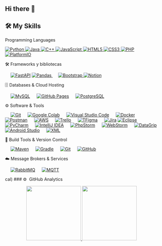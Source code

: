 ## Hi there 👋

## 🛠️ My Skills

Programming Languages
<p align="left">
<a href="https://python.org/">
<img alt="Python" src="https://img.shields.io/badge/Python-FFD43B?style=for-the-badge&logo=python&logoColor=darkgreen"/>
</a>
<a href="https://www.java.com/en/">
<img alt="Java" src="https://img.shields.io/badge/Java-ED8B00?style=for-the-badge&logo=java&logoColor=white"/>
</a>
<a href="https://isocpp.org/">
<img alt="C++" src="https://img.shields.io/badge/C%2B%2B-00599C?style=for-the-badge&logo=c%2B%2B&logoColor=white"/>
</a>
<a href="https://developer.mozilla.org/en-US/docs/Web/JavaScript">
<img alt="JavaScript" src="https://img.shields.io/badge/JavaScript-F7DF1E?style=for-the-badge&logo=javascript&logoColor=black"/>
</a>
<a href="https://developer.mozilla.org/en-US/docs/Web/HTML">
<img alt="HTML5" src="https://img.shields.io/badge/HTML5-E34F26?style=for-the-badge&logo=html5&logoColor=white"/>
</a>
<a href="https://developer.mozilla.org/en-US/docs/Web/CSS">
<img alt="CSS3" src="https://img.shields.io/badge/CSS3-1572B6?style=for-the-badge&logo=css3&logoColor=white"/>
</a>
<a href="https://www.php.net/">
<img alt="PHP" src="https://img.shields.io/badge/PHP-777BB4?style=for-the-badge&logo=php&logoColor=white"/>
</a>
<a href="https://platformio.org/">
<img alt="PlatformIO" src="https://img.shields.io/badge/PlatformIO-00B0FF?style=for-the-badge&logo=platformio&logoColor=white"/>
</a>
</p>
🛠️ Frameworks y bibliotecas
<p align="left"> &emsp; 
<a href="https://fastapi.tiangolo.com/" target="_blank"> <img alt="FastAPI" src="https://img.shields.io/badge/FastAPI-005571?style=for-the-badge&logo=fastapi"/></a>
<a href="https://pandas.pydata.org/" target="_blank"> <img alt="Pandas" src="https://img.shields.io/badge/Pandas-150458?style=for-the-badge&logo=pandas&logoColor=white"/> </a> &emsp; 
<a href="https://getbootstrap.com/" target="_blank"> <img alt="Bootstrap" src="https://img.shields.io/badge/Bootstrap-7952B3?style=for-the-badge&logo=bootstrap&logoColor=white"/> </a> 
<a href="https://www.notion.so/"><img alt="Notion" src="https://img.shields.io/badge/Notion-000000?style=for-the-badge&logo=notion&logoColor=white"></a>
</p>

🗄️ Databases & Cloud Hosting
<p align="left"> &emsp; 
<a href="https://www.mysql.com/"><img alt="MySQL" src="https://img.shields.io/badge/MySQL-00000F?style=for-the-badge&logo=mysql&logoColor=white"></a> &emsp; 
<a href="https://www.github.com"><img alt="GitHub Pages" src="https://img.shields.io/badge/GitHub-100000?style=for-the-badge&logo=github&logoColor=white"></a> &emsp; 
<a href="https://www.postgresql.org/"><img alt="PostgreSQL" src="https://img.shields.io/badge/PostgreSQL-316192?style=for-the-badge&logo=postgresql&logoColor=white"></a>
</p>
⚙️ Software & Tools
<p align="left"> &emsp; 
<a href="#"><img alt="Git" src="https://img.shields.io/badge/Git-F05032?style=for-the-badge&logo=git&logoColor=white"></a> &emsp; 
<a href="#"><img alt="Google Colab" src="https://img.shields.io/badge/Colab-F9AB00?style=for-the-badge&logo=googlecolab&color=525252"></a> &emsp; 
<a href="#"><img alt="Visual Studio Code" src="https://img.shields.io/badge/Visual_Studio_Code-0078D4?style=for-the-badge&logo=visual%20studio%20code&logoColor=white"></a> &emsp;
<a href="#"><img alt="Docker" src="https://img.shields.io/badge/Docker-2CA5E0?style=for-the-badge&logo=docker&logoColor=white"></a> &emsp; 
<a href="#"><img alt="Postman" src="https://img.shields.io/badge/Postman-FF6C37?style=for-the-badge&logo=Postman&logoColor=white"></a> &emsp; 
<a href="#"><img alt="AWS" src="https://img.shields.io/badge/Amazon_AWS-232F3E?style=for-the-badge&logo=amazon-aws&logoColor=white"></a> &emsp; 
<a href="#"><img alt="Trello" src="https://img.shields.io/badge/Trello-0052CC?style=for-the-badge&logo=trello&logoColor=white"></a> &emsp; 
<a href="#"><img alt="TFigma" src="https://img.shields.io/badge/Figma-F24E1E?style=for-the-badge&logo=figma&logoColor=white"></a> &emsp; 
<a href="#"><img alt="Jira" src="https://img.shields.io/badge/Jira-0052CC?style=for-the-badge&logo=Jira&logoColor=white"></a> 
<a href="https://www.eclipse.org/"><img alt="Eclipse" src="https://img.shields.io/badge/Eclipse-2C2255?style=for-the-badge&logo=eclipse&logoColor=white"></a> &emsp; 
<a href="https://www.jetbrains.com/pycharm/"><img alt="PyCharm" src="https://img.shields.io/badge/PyCharm-000000?style=for-the-badge&logo=pycharm&logoColor=white"></a> &emsp; 
<a href="https://www.jetbrains.com/idea/"><img alt="IntelliJ IDEA" src="https://img.shields.io/badge/IntelliJ_IDEA-000000?style=for-the-badge&logo=intellij-idea&logoColor=white"></a> &emsp; 
<a href="https://www.jetbrains.com/phpstorm/"><img alt="PhpStorm" src="https://img.shields.io/badge/PhpStorm-000000?style=for-the-badge&logo=phpstorm&logoColor=white"></a> &emsp;
<a href="https://www.jetbrains.com/webstorm/"><img alt="WebStorm" src="https://img.shields.io/badge/WebStorm-000000?style=for-the-badge&logo=webstorm&logoColor=white"></a> &emsp; 
<a href="https://www.jetbrains.com/datagrip/"><img alt="DataGrip" src="https://img.shields.io/badge/DataGrip-000000?style=for-the-badge&logo=datagrip&logoColor=white"></a> 
<a href="https://developer.android.com/studio"><img alt="Android Studio" src="https://img.shields.io/badge/Android_Studio-3DDC84?style=for-the-badge&logo=android-studio&logoColor=white"></a> &emsp; 
<a href="https://www.w3.org/XML/"><img alt="XML" src="https://img.shields.io/badge/XML-000000?style=for-the-badge&logo=xml&logoColor=white"></a>
</p>
🔧 Build Tools & Version Control
<p align="left"> &emsp; 
<a href="https://maven.apache.org/"><img alt="Maven" src="https://img.shields.io/badge/Maven-C71A36?style=for-the-badge&logo=apache-maven&logoColor=white"></a> &emsp;
<a href="https://gradle.org/"><img alt="Gradle" src="https://img.shields.io/badge/Gradle-02303A?style=for-the-badge&logo=gradle&logoColor=white"></a> &emsp; 
<a href="https://git-scm.com/"><img alt="Git" src="https://img.shields.io/badge/Git-F05032?style=for-the-badge&logo=git&logoColor=white"></a> &emsp; 
<a href="https://github.com/"><img alt="GitHub" src="https://img.shields.io/badge/GitHub-100000?style=for-the-badge&logo=github&logoColor=white"></a> 
</p>
☁️ Message Brokers & Services
<p align="left"> &emsp; 
<a href="https://www.rabbitmq.com/"><img alt="RabbitMQ" src="https://img.shields.io/badge/RabbitMQ-FF6600?style=for-the-badge&logo=rabbitmq&logoColor=white"></a> &emsp; 
<a href="http://mqtt.org/"><img alt="MQTT" src="https://img.shields.io/badge/MQTT-3C5280?style=for-the-badge&logo=eclipse-mosquitto&logoColor=white"></a> 
</p>
cal)
### ⚙️ &nbsp;GitHub Analytics

<p align="center">
<a href="https://github.com/David-aquino67">
  <img height="180em" src="https://github-readme-stats-eight-theta.vercel.app/api?username=David-aquino67&show_icons=true&theme=algolia&include_all_commits=true&count_private=true"/>
  <img height="180em" src="https://github-readme-stats-eight-theta.vercel.app/api/top-langs/?username=David-aquino67&layout=compact&langs_count=8&theme=algolia"/>
</a>
</p>

